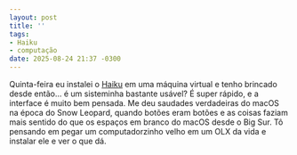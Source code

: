 ```yaml
---
layout: post
title: ''
tags:
- Haiku
- computação
date: 2025-08-24 21:37 -0300
---
```

Quinta-feira eu instalei o [Haiku](https://www.haiku-os.org/) em uma máquina virtual e tenho brincado desde então... é um sisteminha bastante usável? É super rápido, e a interface é muito bem pensada. Me deu saudades verdadeiras do macOS na época do Snow Leopard, quando botões eram botões e as coisas faziam mais sentido do que os espaços em branco do macOS desde o Big Sur. Tô pensando em pegar um computadorzinho velho em um OLX da vida e instalar ele e ver o que dá.
